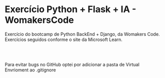 # Exercício Python + Flask + IA - WomakersCode

Exercício do bootcamp de Python BackEnd + Django, da Womakers Code. Exercícios seguidos conforme o site da Microsoft Learn.

<br>
<br>

Para evitar bugs no GitHub optei por adicionar a pasta de Virtual Envrioment ao .gitignore